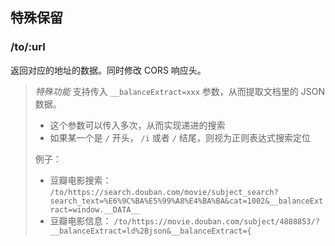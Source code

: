 ## 特殊保留

### /to/:url

返回对应的地址的数据。同时修改 CORS 响应头。

> _特殊功能_ 支持传入 `__balanceExtract=xxx` 参数，从而提取文档里的 JSON 数据。
>
> - 这个参数可以传入多次，从而实现递进的搜索
> - 如果某一个是 `/` 开头， `/i` 或者 `/` 结尾，则视为正则表达式搜索定位
>
> 例子：
>
> - 豆瓣电影搜索： `/to/https://search.douban.com/movie/subject_search?search_text=%E6%9C%BA%E5%99%A8%E4%BA%BA&cat=1002&__balanceExtract=window.__DATA__`
> - 豆瓣电影信息： `/to/https://movie.douban.com/subject/4888853/?__balanceExtract=ld%2Bjson&__balanceExtract={`
